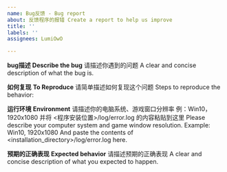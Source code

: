 ```yaml
---
name: Bug反馈 - Bug report
about: 反馈程序的报错 Create a report to help us improve
title: ''
labels: ''
assignees: LumiOwO

---
```


**bug描述**
**Describe the bug**
请描述你遇到的问题
A clear and concise description of what the bug is.

**如何复现**
**To Reproduce**
请简单描述如何复现这个问题
Steps to reproduce the behavior:

**运行环境**
**Environment**
请描述你的电脑系统、游戏窗口分辨率
例：Win10，1920x1080
并将 <程序安装位置>/log/error.log 的内容粘贴到这里
Please describe your computer system and game window resolution.
Example: Win10, 1920x1080
And paste the contents of <installation_directory>/log/error.log here.

**预期的正确表现**
**Expected behavior**
请描述预期的正确表现
A clear and concise description of what you expected to happen.
